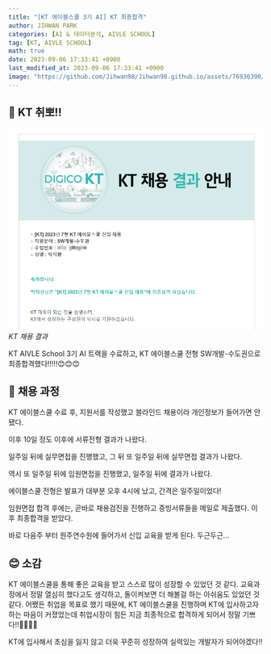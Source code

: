 ```yaml
---
title: "[KT 에이블스쿨 3기 AI] KT 최종합격"
author: JIHWAN PARK
categories: [AI & 데이터분석, AIVLE SCHOOL]
tag: [KT, AIVLE SCHOOL]
math: true
date: 2023-09-06 17:33:41 +0900
last_modified_at: 2023-09-06 17:33:41 +0900
image: "https://github.com/Jihwan98/Jihwan98.github.io/assets/76936390/649c4701-c954-4395-960e-07e98e70b93c"
---
```


## 🙌 KT 취뽀!!

![image](assets/posts/최종합격%20정보%20블러%20처리.png)
_KT 채용 결과_

KT AIVLE School 3기 AI 트랙을 수료하고, KT 에이블스쿨 전형 SW개발-수도권으로 최종합격했다!!!!!😊😊😊

## 🔎 채용 과정

KT 에이블스쿨 수료 후, 지원서를 작성했고 블라인드 채용이라 개인정보가 들어가면 안됐다.

이후 10일 정도 이후에 서류전형 결과가 나왔다.

일주일 뒤에 실무면접을 진행했고, 그 뒤 또 일주일 뒤에 실무면접 결과가 나왔다.

역시 또 일주일 뒤에 임원면접을 진행했고, 일주일 뒤에 결과가 나왔다.

에이블스쿨 전형은 발표가 대부분 오후 4시에 났고, 간격은 일주일이었다!

임원면접 합격 후에는, 곧바로 채용검진을 진행하고 증빙서류들을 메일로 제출했다. 이후 최종합격을 받았다.

바로 다음주 부터 원주연수원에 들어가서 신입 교육을 받게 된다. 두근두근...

## 😊 소감

KT 에이블스쿨을 통해 좋은 교육을 받고 스스로 많이 성장할 수 있었던 것 같다. 교육과정에서 정말 열심히 했다고도 생각하고, 돌이켜보면 더 해볼걸 하는 아쉬움도 있었던 것 같다. 어쨌든 취업을 목표로 했기 때문에, KT 에이블스쿨을 진행하며 KT에 입사하고자하는 마음이 커졌었는데 취업시장이 힘든 지금 최종적으로 합격하게 되어서 정말 기쁘다!!👏👏🎉🎉

KT에 입사해서 초심을 잃지 않고 더욱 꾸준히 성장하여 실력있는 개발자가 되어야겠다!!
